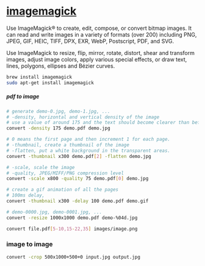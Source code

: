 # [imagemagick](https://www.imagemagick.org/)

Use ImageMagick® to create, edit, compose, or convert bitmap images. It can read and write images in a variety of
formats (over 200)
including PNG, JPEG, GIF, HEIC, TIFF, DPX, EXR, WebP, Postscript, PDF, and SVG.

Use ImageMagick to resize, flip, mirror, rotate, distort, shear and transform images, adjust image colors, apply various
special effects, or draw text, lines, polygons, ellipses and Bézier curves.

```bash
brew install imagemagick
sudo apt-get install imagemagick
```

##### pdf to image

```bash
# generate demo-0.jpg, demo-1.jpg, ...
# -density, horizontal and vertical density of the image
# use a value of around 175 and the text should become clearer than before
convert -density 175 demo.pdf demo.jpg

# 0 means the first page and then increment 1 for each page.
# -thumbnail, create a thumbnail of the image
# -flatten, put a white background in the transparent areas.
convert -thumbnail x300 demo.pdf[2] -flatten demo.jpg

# -scale, scale the image
# -quality, JPEG/MIFF/PNG compression level
convert -scale x800 -quality 75 demo.pdf[0] demo.jpg

```

```bash
# create a gif animation of all the pages
# 100ms delay, 
convert -thumbnail x300 -delay 100 demo.pdf demo.gif

```

```bash
# demo-0000.jpg, demo-0001.jpg, ...
convert -resize 1000x1000 demo.pdf demo-%04d.jpg

convert file.pdf[5-10,15-22,35] images/image.png


```

### image to image

```bash
convert -crop 500x1000+500+0 input.jpg output.jpg

```
